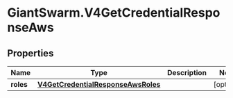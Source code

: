 # GiantSwarm.V4GetCredentialResponseAws

## Properties

Name | Type | Description | Notes
------------ | ------------- | ------------- | -------------
**roles** | [**V4GetCredentialResponseAwsRoles**](V4GetCredentialResponseAwsRoles.md) |  | [optional] 


